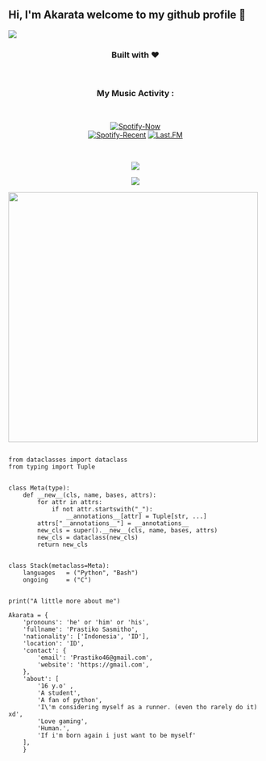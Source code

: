 <h2 "align=center">Hi, I'm Akarata welcome to my github profile 👋</h2>

<img src="https://telegra.ph/file/2f5ab3ce4a6844b91befd.jpg">

<h3 align="center"><b>Built with ♥ </b></h3><br>




<h3 align="center"><b>My Music Activity :</b></h3><br>
<p align="center">
  <a href="https://open.spotify.com/user/31cp7hzra2mdsswfwdt3v3xst6re?si=_FwOYKYoTKW7VweXV3a4bQ" > <img src="https://spotify-github-profile.vercel.app/api/view?uid=31cp7hzra2mdsswfwdt3v3xst6re&cover_image=true&theme=novatorem" alt="Spotify-Now" /></a><br>
  <a href="https://open.spotify.com/user/31cp7hzra2mdsswfwdt3v3xst6re?si=_FwOYKYoTKW7VweXV3a4bQ" > <img src="https://spotify-recently-played-readme.vercel.app/api?user=31cp7hzra2mdsswfwdt3v3xst6re&width=400" alt="Spotify-Recent" /></a>
  <a href="https://www.last.fm/user/Akarata" > <img src="https://lastfm-recently-played.vercel.app/api?user=Akarata" alt="Last.FM" /></a>
</p>

<br>
<p align="center"><a href="https://github.com/Akarata"><img src="https://github-readme-stats.vercel.app/api?username=Akarata&show_icons=true&theme=radical"></a></p>


<p align="center"><a href="https://github.com/Akarata"><img src="https://github-readme-stats.vercel.app/api/top-langs/?username=Akarata&theme=radical&layout=compact"></a></p>



<img src="https://camo.githubusercontent.com/992babdffd8c74a1502de375fbdf7e4d54773242/68747470733a2f2f6d656469612e67697068792e636f6d2f6d656469612f53576f536b4e36447854737a71494b4571762f67697068792e676966" width="495px">


```python3

from dataclasses import dataclass
from typing import Tuple


class Meta(type):
    def __new__(cls, name, bases, attrs):
        for attr in attrs:
            if not attr.startswith("_"):
                __annotations__[attr] = Tuple[str, ...]
        attrs["__annotations__"] = __annotations__
        new_cls = super().__new__(cls, name, bases, attrs)
        new_cls = dataclass(new_cls)
        return new_cls


class Stack(metaclass=Meta):
    languages   = ("Python", "Bash")
    ongoing     = ("C")


print("A little more about me")

Akarata = {
    'pronouns': 'he' or 'him' or 'his',
    'fullname': 'Prastiko Sasmitho',
    'nationality': ['Indonesia', 'ID'],
    'location': 'ID',
    'contact': {
        'email': 'Prastiko46@gmail.com',
        'website': 'https://gmail.com',
    },
    'about': [
        '16 y.o' ,
        'A student',
        'A fan of python',
        'I\'m considering myself as a runner. (even tho rarely do it) xd',
        'Love gaming',
        'Human.',
        'If i'm born again i just want to be myself'
    ],
    }
```
